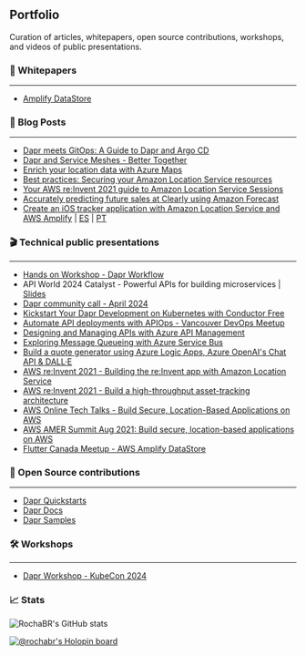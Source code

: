 ## Portfolio

Curation of articles, whitepapers, open source contributions, workshops, and videos of public presentations.

### 📘 Whitepapers
-----

- [Amplify DataStore](https://docs.aws.amazon.com/whitepapers/latest/amplify-datastore-implementation/welcome.html)


### 📘 Blog Posts
-----
- [Dapr meets GitOps: A Guide to Dapr and Argo CD](https://www.diagrid.io/blog/dapr-meets-gitops-a-guide-to-dapr-and-argo-cd)
- [Dapr and Service Meshes - Better Together](https://www.diagrid.io/blog/dapr-service-mesh-what-are-they-how-do-they-complement-each-other-for-distributed-apps)
- [Enrich your location data with Azure Maps](https://techcommunity.microsoft.com/t5/azure-maps-blog/enrich-your-location-data-with-azure-maps/ba-p/3764851)
- [Best practices: Securing your Amazon Location Service resources](https://aws.amazon.com/blogs/security/best-practices-securing-your-amazon-location-service-resources/)
- [Your AWS re:Invent 2021 guide to Amazon Location Service Sessions](https://aws.amazon.com/blogs/mobile/your-aws-reinvent-2021-guide-to-amazon-location-service-sessions/)
- [Accurately predicting future sales at Clearly using Amazon Forecast](https://aws.amazon.com/blogs/machine-learning/accurately-predicting-future-sales-at-clearly-using-amazon-forecast/)
- [Create an iOS tracker application with Amazon Location Service and AWS Amplify](https://aws.amazon.com/blogs/mobile/create-an-ios-tracker-application-with-amazon-location-service-and-aws-amplify/) | [ES](https://aws.amazon.com/es/blogs/aws-spanish/cree-una-aplicacion-de-seguimiento-para-ios-con-amazon-location-service-y-aws-amplify/) | [PT](https://aws.amazon.com/pt/blogs/aws-brasil/crie-um-aplicativo-de-rastreamento-de-seguranca-para-ios-com-amazon-location-service-e-aws-amplify/) 

### 🎬 Technical public presentations 
-----

- [Hands on Workshop - Dapr Workflow](https://youtu.be/fZ3vYTwvNic?feature=shared)
- API World 2024 Catalyst - Powerful APIs for building microservices | [Slides](/slides/Catalyst-API-World-2024.pdf)
- [Dapr community call - April 2024](https://www.youtube.com/watch?v=YatWKC9oZFA&t=853s)
- [Kickstart Your Dapr Development on Kubernetes with Conductor Free](https://www.youtube.com/watch?v=aVBPvOjD9pQ&t=1069s)
- [Automate API deployments with APIOps - Vancouver DevOps Meetup](https://www.youtube.com/watch?v=ElHvrAgz9cc)
- [Designing and Managing APIs with Azure API Management](https://www.youtube.com/watch?v=X6fSJZDZZ0I)
- [Exploring Message Queueing with Azure Service Bus](https://www.youtube.com/watch?v=LA-sJzonRYQ)
- [Build a quote generator using Azure Logic Apps, Azure OpenAI's Chat API & DALL·E](https://www.youtube.com/watch?v=7GCrLhHqgJs)
- [AWS re:Invent 2021 - Building the re:Invent app with Amazon Location Service](https://www.youtube.com/watch?v=D0yxgpcmQhQ)
- [AWS re:Invent 2021 - Build a high-throughput asset-tracking architecture](https://www.youtube.com/watch?v=G8Rkuu6X-_8)
- [AWS Online Tech Talks - Build Secure, Location-Based Applications on AWS](https://www.youtube.com/watch?v=Y7HVRlhMt8s)
- [AWS AMER Summit Aug 2021: Build secure, location-based applications on AWS](https://www.youtube.com/watch?v=uHk5CYVyx-s)
- [Flutter Canada Meetup - AWS Amplify DataStore](https://www.youtube.com/watch?v=GD1ObqC-6Qg)

### 🤖 Open Source contributions
-----

- [Dapr Quickstarts](https://github.com/dapr/quickstarts)
- [Dapr Docs](https://github.com/dapr/docs)
- [Dapr Samples](https://github.com/dapr/samples)

### 🛠️ Workshops
-----

- [Dapr Workshop - KubeCon 2024](https://github.com/diagrid-labs/dapr-workshop)


### 📈 Stats

![RochaBR's GitHub stats](https://github-readme-stats.vercel.app/api?username=rochabr)

[![@rochabr's Holopin board](https://holopin.me/rochabr)](https://holopin.io/@rochabr)
